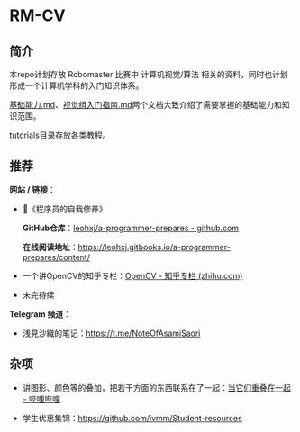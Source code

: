 # RM-CV

## 简介

本repo计划存放 Robomaster 比赛中 计算机视觉/算法 相关的资料，同时也计划形成一个计算机学科的入门知识体系。

[基础能力.md](./基础能力.md)、[视觉组入门指南.md](./视觉组入门指南.md)两个文档大致介绍了需要掌握的基础能力和知识范围。

[tutorials](./tutorials)目录存放各类教程。

## 推荐

**网站 / 链接**：

- 📖《程序员的自我修养》

    **GitHub仓库**：[leohxj/a-programmer-prepares - github.com](https://github.com/leohxj/a-programmer-prepares) 

    **在线阅读地址**：https://leohxj.gitbooks.io/a-programmer-prepares/content/

- 一个讲OpenCV的知乎专栏：[OpenCV - 知乎专栏 (zhihu.com)](https://www.zhihu.com/column/lowkeyway-OpenCV)

- 未完待续

**Telegram 频道**：

- 浅見沙織的笔记：https://t.me/NoteOfAsamiSaori



## 杂项

- 讲图形、颜色等的叠加，把若干方面的东西联系在了一起：[当它们重叠在一起 - 哔哩哔哩](bilibili.com/video/BV1jU4y1s7kt)

- 学生优惠集锦：https://github.com/ivmm/Student-resources



